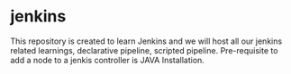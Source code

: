 # jenkins
This repository is created to learn Jenkins and we will host all our jenkins related learnings, declarative pipeline, scripted pipeline.  Pre-requisite to add a node to a jenkis controller is JAVA Installation.
